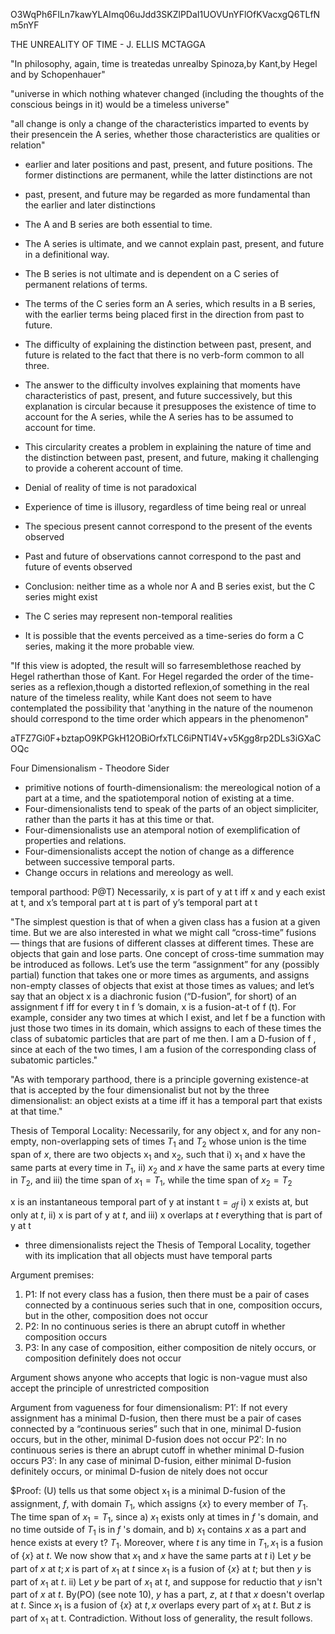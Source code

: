 O3WqPh6FILn7kawYLAImq06uJdd3SKZlPDaI1UOVUnYFlOfKVacxgQ6TLfNm5nYF

THE UNREALITY OF TIME - J. ELLIS MCTAGGA

"In philosophy, again, time is treatedas unrealby Spinoza,by Kant,by Hegel and by Schopenhauer"

"universe in which nothing whatever changed (including the thoughts of the conscious beings in it) would be a timeless universe"

"all change is only a change of the characteristics imparted to events by their presencein the A series, whether those characteristics are qualities or relation"

 - earlier and later positions and past, present, and future positions. The former distinctions are permanent, while the latter distinctions are not
 - past, present, and future may be regarded as more fundamental than the earlier and later distinctions

 - The A and B series are both essential to time.
 - The A series is ultimate, and we cannot explain past, present, and future in a definitional way.
 - The B series is not ultimate and is dependent on a C series of permanent relations of terms.
 - The terms of the C series form an A series, which results in a B series, with the earlier terms being placed first in the direction from past to future.

 - The difficulty of explaining the distinction between past, present, and future is related to the fact that there is no verb-form common to all three.
 - The answer to the difficulty involves explaining that moments have characteristics of past, present, and future successively, but this explanation is circular because it presupposes the existence of time to account for the A series, while the A series has to be assumed to account for time.
 - This circularity creates a problem in explaining the nature of time and the distinction between past, present, and future, making it challenging to provide a coherent account of time.

 - Denial of reality of time is not paradoxical
 - Experience of time is illusory, regardless of time being real or unreal
 - The specious present cannot correspond to the present of the events observed
 - Past and future of observations cannot correspond to the past and future of events observed
 - Conclusion: neither time as a whole nor A and B series exist, but the C series might exist
 - The C series may represent non-temporal realities
 - It is possible that the events perceived as a time-series do form a C series, making it the more probable view.

"If this view is adopted, the result will so farresemblethose reached by Hegel ratherthan those of Kant. For Hegel regarded the order of the time-series as a reflexion,though a distorted reflexion,of something in the real nature of the timeless reality, while Kant
does not seem to have contemplated the possibility that 'anything in the nature of the noumenon should correspond to the time order which appears in the phenomenon"

aTFZ7Gi0F+bztapO9KPGkH12OBiOrfxTLC6iPNTl4V+v5Kgg8rp2DLs3iGXaCOQc

Four Dimensionalism - Theodore Sider

 - primitive notions of fourth-dimensionalism: the mereological notion of a part at a time, and the spatiotemporal notion of existing at a time.
 - Four-dimensionalists tend to speak of the parts of an object simpliciter, rather than the parts it has at this time or that.
 - Four-dimensionalists use an atemporal notion of exemplification of properties and relations.
 - Four-dimensionalists accept the notion of change as a difference between successive temporal parts.
 - Change occurs in relations and mereology as well.

temporal parthood: P@T) Necessarily, x is part of y at t iff x and y each exist at t, and x’s temporal part at t is part of y’s temporal part at t

"The simplest question is that of when a given class has a fusion at a given time. But we are also interested in what we might call “cross-time” fusions — things that are fusions of different classes at different times. These are objects that gain and lose parts. One concept of cross-time summation may be introduced as follows. Let’s use the term “assignment” for any (possibly partial)
function that takes one or more times as arguments, and assigns non-empty classes of objects that exist at those times as values; and let’s say that an object x is a diachronic fusion (“D-fusion”, for short) of an assignment f iff for every t in
f ’s domain, x is a fusion-at-t of f (t). For example, consider any two times at which I exist, and let f be a function with just those two times in its domain, which assigns to each of these times the class of subatomic particles that are part of me then. I am a D-fusion of f , since at each of the two times, I am a fusion of the corresponding class of subatomic particles."

"As with temporary parthood, there is a principle governing existence-at that is accepted by the four dimensionalist but not by the three dimensionalist: an object exists at a time iff it has a temporal part that exists at that time."

Thesis of Temporal Locality: Necessarily, for any object $\mathrm{x}$, and for any non-empty, non-overlapping sets of times $T_1$ and $T_2$ whose union is the time span of $x$, there are two objects $\mathrm{x}_1$ and $\mathrm{x}_2$, such that i) $\mathrm{x}_1$ and $\mathrm{x}$ have the same parts at every time in $T_1$, ii) $x_2$ and $x$ have the same parts at every time in $T_2$, and iii) the time span of $x_1=T_1$, while the time span of $x_2=T_2$

$\mathrm{x}$ is an instantaneous temporal part of $\mathrm{y}$ at instant $\mathrm{t}={ }_{d f}$ i) $\mathrm{x}$ exists at, but only at $t$, ii) $\mathrm{x}$ is part of $\mathrm{y}$ at $t$, and iii) $\mathrm{x}$ overlaps at $t$ everything that is part of $\mathrm{y}$ at $\mathrm{t}$

 - three dimensionalists reject the Thesis of Temporal Locality, together with its implication that all objects must have temporal parts

Argument premises:

1. P1: If not every class has a fusion, then there must be a pair of cases connected by a continuous series such that in one, composition occurs, but in the other, composition does not occur
2. P2: In no continuous series is there an abrupt cutoff in whether composition occurs
3. P3: In any case of composition, either composition de nitely occurs, or composition definitely does not occur

Argument shows anyone who accepts that logic is non-vague must also accept the principle of unrestricted composition

Argument from vagueness for four dimensionalism:
P1′: If not every assignment has a minimal D-fusion, then there must be a pair of cases connected by a “continuous series” such that in one, minimal D-fusion occurs, but in the other, minimal D-fusion does not occur
P2′: In no continuous series is there an abrupt cutoff in whether minimal D-fusion occurs
P3′: In any case of minimal D-fusion, either minimal D-fusion definitely occurs, or minimal D-fusion de nitely does not occur

$Proof: $(\mathrm{U})$ tells us that some object $\mathrm{x}_1$ is a minimal $\mathrm{D}$-fusion of the assignment, $f$, with domain $T_1$, which assigns $\{x\}$ to every member of $T_1$. The time span of $x_1=T_1$, since a) $x_1$ exists only at times in $f$ 's domain, and no time outside of $T_1$ is in $f$ 's domain, and b) $x_1$ contains $x$ as a part and hence exists at every t? $T_1$. Moreover, where $t$ is any time in $T_1, x_1$ is a fusion of $\{x\}$ at $t$. We now show that $x_1$ and $x$ have the same parts at $t$ i) Let $y$ be part of $x$ at $t ; x$ is part of $x_1$ at $t$ since $x_1$ is a fusion of $\{x\}$ at $t$; but then $y$ is part of $x_1$ at $t$. ii) Let $y$ be part of $x_1$ at $t$, and suppose for reductio that $y$ isn't part of $x$ at $t$. $\mathrm{By}(\mathrm{PO})$ (see note 10$)$, $y$ has a part, $z$, at $t$ that $x$ doesn't overlap at $t$. Since $x_1$ is a fusion of $\{x\}$ at $t, x$ overlaps every part of $x_1$ at $t$. But $z$ is part of $\mathrm{x}_1$ at $\mathrm{t}$. Contradiction.
Without loss of generality, the result follows.
